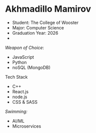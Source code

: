 # Akhmadillo Mamirov

- Student: The College of Wooster
- Major: Computer Science
- Graduation Year: 2026
- 
*Weapon of Choice*:
  - JavaScript
  - Python
  - noSQL (MongoDB)

Tech Stack
- C++
- React.js
- node.js
- CSS & SASS

*Swimming:*
- AI/ML
- Microservices 

